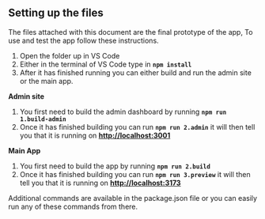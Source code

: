 
## Setting up the files

The files attached with this document are the final
prototype of the app, To use and test the app follow these instructions.

1. Open the folder up in VS Code
2. Either in the terminal of VS Code type in **`npm install`**
3. After it has finished running you can either build and run the admin site or the main
   app.

**Admin site**

1. You first need to build the admin dashboard by running  **`npm run 1.build-admin`**
2. Once it has finished building you can run **`npm run 2.admin`**
   it will then tell you that it is running on **[http://localhost:3001](http://localhost:3001)**

**Main App**

1. You first need to build the app by running  **`npm run 2.build`**
2. Once it has finished building you can run **`npm run 3.preview`**
   it will then tell you that it is running on **[http://localhost:3173](http://localhost:3173)**

Additional commands are available in the package.json file or you can easily run any of
these commands from there.
